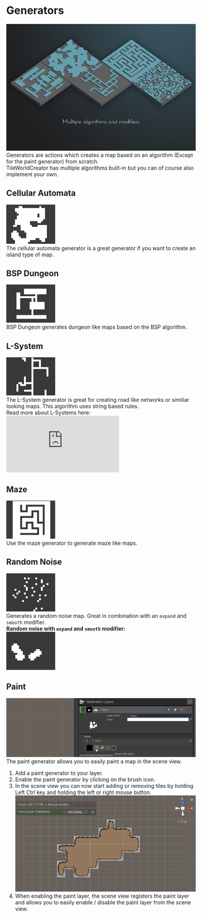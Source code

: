 # Generators
![generators](img/generators.png)  
Generators are actions which creates a map based on an algorithm (Except for the paint generator) from scratch.  
TileWorldCreator has multiple algorithms built-in but you can of course also implement your own.


## Cellular Automata
![cellularAutomata](img/cellularAutomata.gif)  
The cellular automata generator is a great generator if you want to create an island type of map.

## BSP Dungeon
![bspDungeon](img/bspDungeon.gif)  
BSP Dungeon generates dungeon like maps based on the BSP algorithm.

## L-System
![lsystem](img/lsystem.gif)  
The L-System generator is great for creating road like networks or similiar looking maps.
This algorithm uses string based rules.  
Read more about L-Systems here:  
![Link](https://www.sidefx.com/docs/houdini/nodes/sop/lsystem.html)

## Maze
![maze](img/maze.gif)  
Use the maze generator to generate maze like maps.

## Random Noise
![random](img/randomNoise.gif)  
Generates a random noise map. Great in combination with an `expand` and `smooth` modifier.  
**Random noise with `expand` and `smooth` modifier:**  
![randomModified](img/randomNoiseModified.gif)  

## Paint
![paint](img/paint.gif)  
The paint generator allows you to easily paint a map in the scene view. 


1. Add a paint generator to your layer. 
2. Enable the paint generator by clicking on the brush icon. 
3. In the scene view you can now start adding or removing tiles by holding Left Ctrl key and holding the left or right mouse button. 
![paintSceneView](img/paintSceneView.png)  
4. When enabling the paint layer, the scene view registers the paint layer and allows you to easily enable / disable the paint layer from the scene view. 
